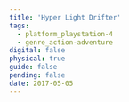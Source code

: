 ```yaml
---
title: 'Hyper Light Drifter'
tags:
  - platform_playstation-4
  - genre_action-adventure
digital: false
physical: true
guide: false
pending: false
date: 2017-05-05
---
```

